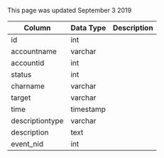 This page was updated September 3 2019

| Column          | Data Type | Description |
| --------------- | --------- | ----------- |
| id              | int       |             |
| accountname     | varchar   |             |
| accountid       | int       |             |
| status          | int       |             |
| charname        | varchar   |             |
| target          | varchar   |             |
| time            | timestamp |             |
| descriptiontype | varchar   |             |
| description     | text      |             |
| event_nid       | int       |             |